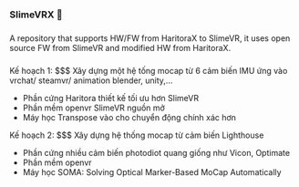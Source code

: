 ### SlimeVRX 👋

<!--
**SlimeVRX/SlimeVRX** is a ✨ _special_ ✨ repository because its `README.md` (this file) appears on your GitHub profile.

Here are some ideas to get you started:

- 🔭 I’m currently working on ...
- 🌱 I’m currently learning ...
- 👯 I’m looking to collaborate on ...
- 🤔 I’m looking for help with ...
- 💬 Ask me about ...
- 📫 How to reach me: ...
- 😄 Pronouns: ...
- ⚡ Fun fact: ...
-->

###
A repository that supports HW/FW from HaritoraX to SlimeVR, it uses open source FW from SlimeVR and modified HW from HaritoraX.
###

Kế hoạch 1: $$$ Xây dựng một hệ tống mocap từ 6 cảm biến IMU ứng vào vrchat/ steamvr/ animation blender, unity,...

- Phần cứng Haritora thiết kế tối ưu hơn SlimeVR
- Phần mềm openvr SlimeVR nguồn mở
- Máy học Transpose vào cho chuyển động chính xác hơn

Kế hoạch 2: $$$ Xây dựng hệ thống mocap từ cảm biến Lighthouse

- Phần cứng nhiều cảm biến photodiot quang giống như Vicon, Optimate
- Phần mềm openvr
- Máy học SOMA: Solving Optical Marker-Based MoCap Automatically
